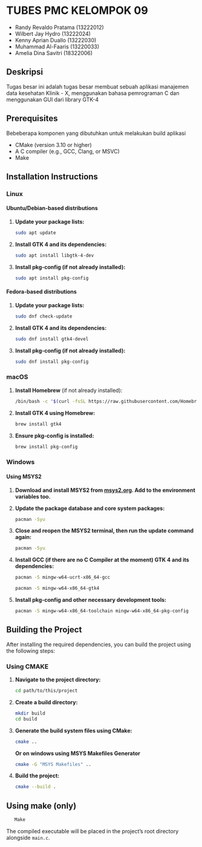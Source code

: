 # TUBES PMC KELOMPOK 09
- Randy Revaldo Pratama (13222012)
- Wilbert Jay Hydro (13222024)
- Kenny Aprian Duallo (13222030)
- Muhammad Al-Faaris (13220033)
- Amelia Dina Savitri (18322006)


## Deskripsi

Tugas besar ini adalah tugas besar membuat sebuah aplikasi manajemen data kesehatan Klinik - X, menggunakan bahasa pemrograman C dan menggunakan GUI dari library GTK-4

## Prerequisites

Bebeberapa komponen yang dibutuhkan untuk melakukan build aplikasi
- CMake (version 3.10 or higher)
- A C compiler (e.g., GCC, Clang, or MSVC)
- Make

## Installation Instructions

### Linux

#### Ubuntu/Debian-based distributions

1. **Update your package lists:**
    ```sh
    sudo apt update
    ```

2. **Install GTK 4 and its dependencies:**
    ```sh
    sudo apt install libgtk-4-dev
    ```

3. **Install pkg-config (if not already installed):**
    ```sh
    sudo apt install pkg-config
    ```

#### Fedora-based distributions

1. **Update your package lists:**
    ```sh
    sudo dnf check-update
    ```

2. **Install GTK 4 and its dependencies:**
    ```sh
    sudo dnf install gtk4-devel
    ```

3. **Install pkg-config (if not already installed):**
    ```sh
    sudo dnf install pkg-config
    ```

### macOS

1. **Install Homebrew** (if not already installed):
    ```sh
    /bin/bash -c "$(curl -fsSL https://raw.githubusercontent.com/Homebrew/install/HEAD/install.sh)"
    ```

2. **Install GTK 4 using Homebrew:**
    ```sh
    brew install gtk4
    ```

3. **Ensure pkg-config is installed:**
    ```sh
    brew install pkg-config
    ```

### Windows

#### Using MSYS2

1. **Download and install MSYS2 from [msys2.org](https://www.msys2.org/). Add to the environment variables too.**

2. **Update the package database and core system packages:**
    ```sh
    pacman -Syu
    ```

3. **Close and reopen the MSYS2 terminal, then run the update command again:**
    ```sh
    pacman -Syu
    ```

4. **Install GCC (if there are no C Compiler at the moment) GTK 4 and its dependencies:**
    ```sh
    pacman -S mingw-w64-ucrt-x86_64-gcc
    ```
    ```sh
    pacman -S mingw-w64-x86_64-gtk4
    ```

5. **Install pkg-config and other necessary development tools:**
    ```sh
    pacman -S mingw-w64-x86_64-toolchain mingw-w64-x86_64-pkg-config
    ```

## Building the Project

After installing the required dependencies, you can build the project using the following steps:

### Using CMAKE
1. **Navigate to the project directory:**
    ```sh
    cd path/to/this/project
    ```

2. **Create a build directory:**
    ```sh
    mkdir build
    cd build
    ```

3. **Generate the build system files using CMake:**
    ```sh
    cmake ..
    ```
    
    **Or on windows using MSYS Makefiles Generator**
    ```sh
    cmake -G "MSYS Makefiles" ..
    ```

4. **Build the project:**
    ```sh
    cmake --build .
    ```

## Using make (only)
 ```sh
    Make
```

The compiled executable will be placed in the project’s root directory alongside `main.c`.